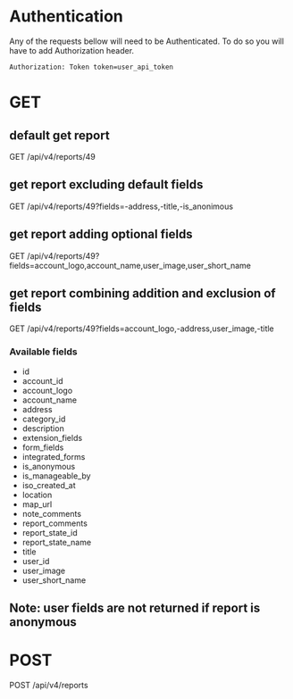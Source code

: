 # Authentication
Any of the requests bellow will need to be Authenticated. To do so you will have to add Authorization header.
```
Authorization: Token token=user_api_token
```

# GET
## default get report
GET /api/v4/reports/49

## get report excluding default fields
GET /api/v4/reports/49?fields=-address,-title,-is_anonimous

## get report adding optional fields
GET /api/v4/reports/49?fields=account_logo,account_name,user_image,user_short_name

## get report combining addition and exclusion of fields
GET /api/v4/reports/49?fields=account_logo,-address,user_image,-title

### Available fields
* id
* account_id
* account_logo
* account_name
* address
* category_id
* description
* extension_fields
* form_fields
* integrated_forms
* is_anonymous
* is_manageable_by
* iso_created_at
* location
* map_url
* note_comments
* report_comments
* report_state_id
* report_state_name
* title
* user_id
* user_image
* user_short_name

## Note: user fields are not returned if report is anonymous

# POST
POST /api/v4/reports
